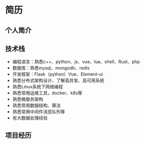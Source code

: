 # 简历

## 个人简介

## 技术栈

- 编程语言：熟悉c++、python、js、vue、lua、shell、Rust、php
- 数据库：熟悉mysql、mongodb、redis
- 开发框架：Flask（python）Vue、Element-ui
- 熟悉分布式架构设计、了解高并发、高可用系统
- 熟悉Linux系统下网络编程
- 熟悉常用运维工具，docker、k8s等
- 熟悉微服务架构
- 熟悉常用数据结构、算法
- 熟悉常用中间件消息队列等
- 有大数据处理经验

## 项目经历
